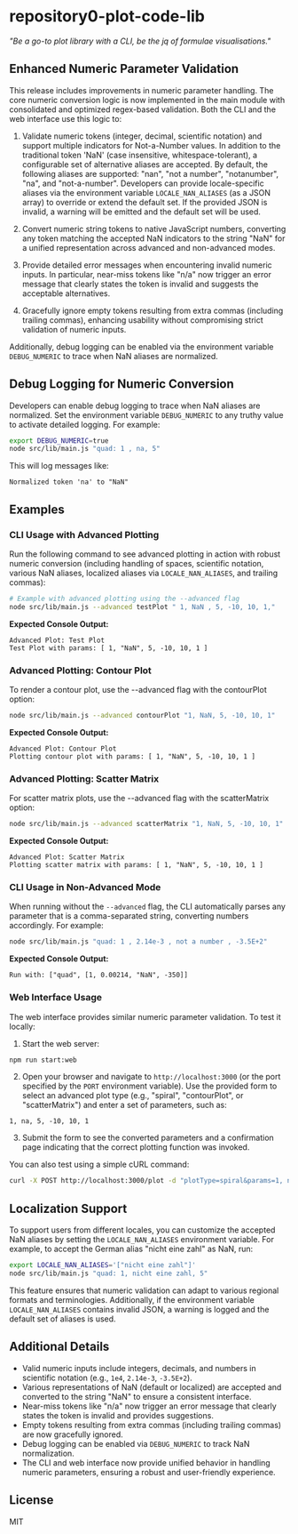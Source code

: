 # repository0-plot-code-lib

_"Be a go-to plot library with a CLI, be the jq of formulae visualisations."_

## Enhanced Numeric Parameter Validation

This release includes improvements in numeric parameter handling. The core numeric conversion logic is now implemented in the main module with consolidated and optimized regex-based validation. Both the CLI and the web interface use this logic to:

1. Validate numeric tokens (integer, decimal, scientific notation) and support multiple indicators for Not-a-Number values. In addition to the traditional token 'NaN' (case insensitive, whitespace-tolerant), a configurable set of alternative aliases are accepted. By default, the following aliases are supported: "nan", "not a number", "notanumber", "na", and "not-a-number". Developers can provide locale-specific aliases via the environment variable `LOCALE_NAN_ALIASES` (as a JSON array) to override or extend the default set. If the provided JSON is invalid, a warning will be emitted and the default set will be used.

2. Convert numeric string tokens to native JavaScript numbers, converting any token matching the accepted NaN indicators to the string "NaN" for a unified representation across advanced and non-advanced modes.

3. Provide detailed error messages when encountering invalid numeric inputs. In particular, near-miss tokens like "n/a" now trigger an error message that clearly states the token is invalid and suggests the acceptable alternatives.

4. Gracefully ignore empty tokens resulting from extra commas (including trailing commas), enhancing usability without compromising strict validation of numeric inputs.

Additionally, debug logging can be enabled via the environment variable `DEBUG_NUMERIC` to trace when NaN aliases are normalized.

## Debug Logging for Numeric Conversion

Developers can enable debug logging to trace when NaN aliases are normalized. Set the environment variable `DEBUG_NUMERIC` to any truthy value to activate detailed logging. For example:

```bash
export DEBUG_NUMERIC=true
node src/lib/main.js "quad: 1 , na, 5"
```

This will log messages like:

```
Normalized token 'na' to "NaN"
```

## Examples

### CLI Usage with Advanced Plotting

Run the following command to see advanced plotting in action with robust numeric conversion (including handling of spaces, scientific notation, various NaN aliases, localized aliases via `LOCALE_NAN_ALIASES`, and trailing commas):

```bash
# Example with advanced plotting using the --advanced flag
node src/lib/main.js --advanced testPlot " 1, NaN , 5, -10, 10, 1,"
```

**Expected Console Output:**

```
Advanced Plot: Test Plot
Test Plot with params: [ 1, "NaN", 5, -10, 10, 1 ]
```

### Advanced Plotting: Contour Plot

To render a contour plot, use the --advanced flag with the contourPlot option:

```bash
node src/lib/main.js --advanced contourPlot "1, NaN, 5, -10, 10, 1"
```

**Expected Console Output:**

```
Advanced Plot: Contour Plot
Plotting contour plot with params: [ 1, "NaN", 5, -10, 10, 1 ]
```

### Advanced Plotting: Scatter Matrix

For scatter matrix plots, use the --advanced flag with the scatterMatrix option:

```bash
node src/lib/main.js --advanced scatterMatrix "1, NaN, 5, -10, 10, 1"
```

**Expected Console Output:**

```
Advanced Plot: Scatter Matrix
Plotting scatter matrix with params: [ 1, "NaN", 5, -10, 10, 1 ]
```

### CLI Usage in Non-Advanced Mode

When running without the `--advanced` flag, the CLI automatically parses any parameter that is a comma-separated string, converting numbers accordingly. For example:

```bash
node src/lib/main.js "quad: 1 , 2.14e-3 , not a number , -3.5E+2"
```

**Expected Console Output:**

```
Run with: ["quad", [1, 0.00214, "NaN", -350]]
```

### Web Interface Usage

The web interface provides similar numeric parameter validation. To test it locally:

1. Start the web server:

```bash
npm run start:web
```

2. Open your browser and navigate to `http://localhost:3000` (or the port specified by the `PORT` environment variable). Use the provided form to select an advanced plot type (e.g., "spiral", "contourPlot", or "scatterMatrix") and enter a set of parameters, such as:

```
1, na, 5, -10, 10, 1
```

3. Submit the form to see the converted parameters and a confirmation page indicating that the correct plotting function was invoked.

You can also test using a simple cURL command:

```bash
curl -X POST http://localhost:3000/plot -d "plotType=spiral&params=1, not anumber ,5, -10, 10, 1"
```

## Localization Support

To support users from different locales, you can customize the accepted NaN aliases by setting the `LOCALE_NAN_ALIASES` environment variable. For example, to accept the German alias "nicht eine zahl" as NaN, run:

```bash
export LOCALE_NAN_ALIASES='["nicht eine zahl"]'
node src/lib/main.js "quad: 1, nicht eine zahl, 5"
```

This feature ensures that numeric validation can adapt to various regional formats and terminologies. Additionally, if the environment variable `LOCALE_NAN_ALIASES` contains invalid JSON, a warning is logged and the default set of aliases is used.

## Additional Details

- Valid numeric inputs include integers, decimals, and numbers in scientific notation (e.g., `1e4`, `2.14e-3`, `-3.5E+2`).
- Various representations of NaN (default or localized) are accepted and converted to the string "NaN" to ensure a consistent interface.
- Near-miss tokens like "n/a" now trigger an error message that clearly states the token is invalid and provides suggestions.
- Empty tokens resulting from extra commas (including trailing commas) are now gracefully ignored.
- Debug logging can be enabled via `DEBUG_NUMERIC` to track NaN normalization.
- The CLI and web interface now provide unified behavior in handling numeric parameters, ensuring a robust and user-friendly experience.

## License

MIT
